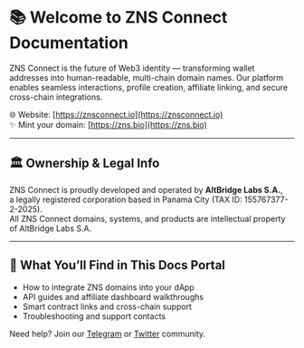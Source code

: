 # 📚 Welcome to ZNS Connect Documentation

ZNS Connect is the future of Web3 identity — transforming wallet addresses into human-readable, multi-chain domain names. Our platform enables seamless interactions, profile creation, affiliate linking, and secure cross-chain integrations.

🌐 Website: [https://znsconnect.io](https://znsconnect.io)  
✨ Mint your domain: [https://zns.bio](https://zns.bio)

---

## 🏛 Ownership & Legal Info

ZNS Connect is proudly developed and operated by **AltBridge Labs S.A.**,  
a legally registered corporation based in Panama City (TAX ID: 155767377-2-2025).  
All ZNS Connect domains, systems, and products are intellectual property of AltBridge Labs S.A.

---

## 🚀 What You’ll Find in This Docs Portal

- How to integrate ZNS domains into your dApp
- API guides and affiliate dashboard walkthroughs
- Smart contract links and cross-chain support
- Troubleshooting and support contacts

Need help? Join our [Telegram](https://t.me/znsconnect) or [Twitter](https://twitter.com/ZNSConnect) community.
